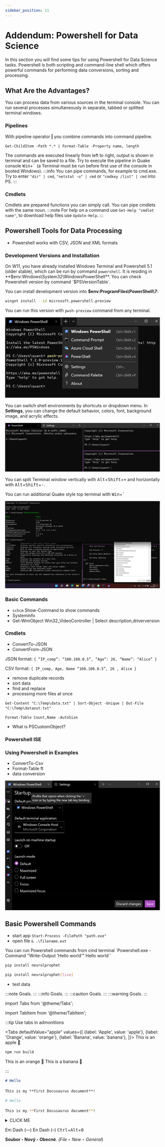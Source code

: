 ```yaml
---
sidebar_position: 11
---
```


# Addendum: Powershell for Data Science
In this section you will find some tips for using Powershell for Data Science tasks. Powershell is both scripting and command-line shell which offers powerful commands for performing data conversions, sorting and processing.

## What Are the Advantages?
You can process data from various sources in the terminal console. You can run several processes simultaneously in separate, tabbed or splitted terminal windows.
### Pipelines
With pipeline operator **|** you combine commands into command pipeline.

```
Get-ChildItem -Path *.* | Format-Table -Property name, length
```
The commands are executed linearly from left to right, output is shown in terminal and can be saved to a file. Try to execute the pipeline in Quake console <kbd>Win</kbd>+<kbd>\`</kbd> (a Terminal must be run before first use of the console in booted Windows).
:::info
You can pipe commands, for example to cmd.exe. Try to enter `"dir" | cmd`, `"netstat -o" | cmd` or `"cmdkey /list" | cmd` into PS.
:::
### Cmdlets
Cmdlets are prepared functions you can simply call. You can pipe cmdlets with the same noun.
:::note
For help on a command use `Get-Help "cmdlet name"`, to download help files use `Update-Help`.
:::
## Powershell Tools for Data Processing
- Powershell works with CSV, JSON and XML formats
### Development Versions and Installation

On W11, you have already installed Windows Terminal and Powershell 5.1 (older stable), which can be run by command `powershell`. It is residing in **$env:Windows\System32\WindowsPowerShell**. You can check Powershell version by command `$PSVersionTable`.

You  can install development version into **$env:ProgramFiles\PowerShell\7**:

```bash
winget install --id microsoft.powershell.preview
```
You can run this version with `pwsh-preview` command from any terminal.

![image](./images/powershell-01.png)

You can switch shell environments by shortcuts or dropdown menu. In **Settings**, you can change the default behavior, colors, font, background image, and acrylic effects.

![image](./images/powershell-03.png)

You can split Terminal window vertically with <kbd>Alt</kbd>+<kbd>Shift</kbd>+<kbd>+</kbd> and horizontally with <kbd>Alt</kbd>+<kbd>Shift</kbd>+<kbd>-</kbd>.

You can run additional Quake style top terminal with <kbd>Win</kbd>+<kbd>\`</kbd>

![image](./images/powershell-04-quake.png)


### Basic Commands
- `schcm` Show-Command to show commands
- Systeminfo
- Get-WmiObject Win32_VideoController | Select description,driverversion

### Cmdlets
- ConvertTo-JSON
- ConvertFrom-JSON

JSON format: `
{
“IP_comp”: “160.108.0.5”,
“Age”: 26,
“Name”: “Alice”
}
`

CSV format: `
{
IP_comp, Age, Name
“160.108.0.5”, 26 , Alice
}
`
- remove duplicate records
- sort data
- find and replace
- processing more files at once

```
Get-Content "C:\Temp\data.txt" | Sort-Object -Unique | Out-File "C:\Temp\dataout.txt"
```
```
Format-Table Count,Name -AutoSize
```

- What is PSCustomObject?

### Powershell ISE
### Using  Powershell in Examples
- ConvertTo-Csv
- Format-Table ft
- data conversion

![image](./images/powershell-02.png)
## Basic Powershell Commands

- start app `Start-Process -FilePath "path.exe"`
- open file `& .\filename.ext`

You can run Powershell commands from cmd terminal `Powershell.exe -Command "Write-Output 'Hello world'"
Hello world``

```bash
pip install neuralprophet
```

```bash
pip install neuralprophet[live]
```

- test data

:::note
Goals.
:::
:::info
Goals.
:::
:::caution
Goals.
:::
:::warning
Goals.
:::

import Tabs from '@theme/Tabs';

import TabItem from '@theme/TabItem';

:::tip Use tabs in admonitions

<Tabs
  defaultValue="apple"
  values={[
    {label: 'Apple', value: 'apple'},
    {label: 'Orange', value: 'orange'},
    {label: 'Banana', value: 'banana'},
  ]}>
  <TabItem value="apple">This is an apple 🍎

  ```bash
  npm run build
  ```
  </TabItem>
  <TabItem value="orange">This is an orange 🍊</TabItem>
  <TabItem value="banana">This is a banana 🍌</TabItem>
</Tabs>

:::

```md title="docs/hello.md"
# Hello

This is my **first Docusaurus document**!
```

```bash
# Hello

This is my **first Docusaurus document**!
```

<details><summary>CLICK ME</summary>
<p>

#### yes, even hidden code blocks!
chaptertest

```python
print("hello world!")
```

</p>
</details>

Em Dash (—) En Dash (–)
<kbd>Ctrl</kbd>+<kbd>Alt</kbd>+<kbd>0</kbd>

**Soubor ‣ Nový ‣ Obecné**. (*File ‣ New ‣ General*)
